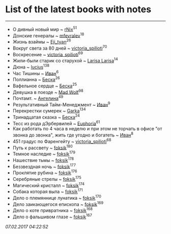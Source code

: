 # List of the latest books with notes
---

* О дивный новый мир ~ [rNix](users/115/115622071-twitter)<sup>51</sup>
* Донские генералы ~ [mfevralev](users/140/140966150-vkontakte)<sup>18</sup>
* Жизнь взаймы ~ [Eji_tyan](users/235/2352103981-twitter)<sup>26</sup>
* Вокруг света за 80 дней ~ [victoria_spilioti](users/219/219259003-vkontakte)<sup>70</sup>
* Воскресение ~ [victoria_spilioti](users/219/219259003-vkontakte)<sup>69</sup>
* Жили-были старик со старухой ~ [Larisa Larisa](users/160/1606575652891411-facebook)<sup>14</sup>
* Дюна ~ [lucius](users/838/83820536-yandex)<sup>138</sup>
* Час Тишины ~ [Иван](users/111/111223381196748176136-google)<sup>6</sup>
* Поллианна ~ [Беска](users/157/1577468-vkontakte)<sup>26</sup>
* Вафельное сердце ~ [Беска](users/157/1577468-vkontakte)<sup>25</sup>
* Девушка в поезде ~ [Mad Wolf](users/947/94738840-vkontakte)<sup>98</sup>
* Почтамт. ~ [Ангелина](users/837/83788782-vkontakte)<sup>49</sup>
* Результативный Тайм-Менеджмент ~ [Иван](users/111/111223381196748176136-google)<sup>9</sup>
* Перекрестки сумерек ~ [Garka](users/115/115753719718250012620-google)<sup>134</sup>
* Тринадцатая сказка ~ [Беска](users/157/1577468-vkontakte)<sup>24</sup>
* Тесс из рода дЭрбервилей ~ [Euphoria](users/106/106304994652616315178-google)<sup>61</sup>
* Как работать по 4 часа в неделю и при этом не торчать в офисе "от звонка до звонка", жить где угодно и богатеть ~ [Иван](users/111/111223381196748176136-google)<sup>8</sup>
* 451 градус по Фаренгейту ~ [victoria_spilioti](users/219/219259003-vkontakte)<sup>68</sup>
* Путь к рассвету ~ [foksik](users/173/1734575-vkontakte)<sup>180</sup>
* Темное наследие ~ [foksik](users/173/1734575-vkontakte)<sup>179</sup>
* Нашествие тьмы ~ [foksik](users/173/1734575-vkontakte)<sup>178</sup>
* Беззвездная ночь ~ [foksik](users/173/1734575-vkontakte)<sup>177</sup>
* Проклятие рубина ~ [foksik](users/173/1734575-vkontakte)<sup>176</sup>
* Серебряные стрелы ~ [foksik](users/173/1734575-vkontakte)<sup>175</sup>
* Магический кристалл ~ [foksik](users/173/1734575-vkontakte)<sup>174</sup>
* Собака которая выла ~ [foksik](users/173/1734575-vkontakte)<sup>171</sup>
* Дело о племяннице лунатика ~ [foksik](users/173/1734575-vkontakte)<sup>170</sup>
* Дело заикающегося епископа ~ [foksik](users/173/1734575-vkontakte)<sup>169</sup>
* Дело о коте привратника ~ [foksik](users/173/1734575-vkontakte)<sup>168</sup>
* Дело о фальшивом глазе ~ [foksik](users/173/1734575-vkontakte)<sup>167</sup>


_07.02.2017 04:22:52_
